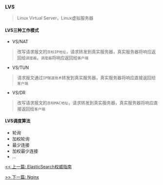 ### LVS

> Linux Virtual Server，Linux虚拟服务器

#### LVS三种工作模式

* VS/NAT

> 改写请求报文的`目标IP地址`，请求转发到真实服务器，真实服务器将响应返回给`调度器`，`调度器`将响应返回给`客户端`

* VS/TUN

> 请求报文通过`IP隧道技术`转发到真实服务器，真实服务器将响应直接返回给`客户端`

* VS/DR

> 改写请求报文的`目标MAC地址`，请求转发到真实服务器，真实服务器将响应直接返回给`客户端`

#### LVS调度算法

* 轮询
* 加权轮询
* 最少连接
* 加权最少连接
* ...


[<< 上一篇: ElasticSearch权威指南](11-中间件/ElasticSearch权威指南.md)

[>> 下一篇: Nginx](11-中间件/Nginx.md)
